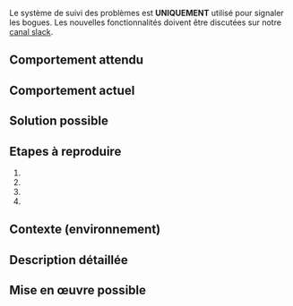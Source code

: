 Le système de suivi des problèmes est **UNIQUEMENT** utilisé pour signaler les bogues. Les nouvelles fonctionnalités doivent être discutées sur notre [canal slack](https://ibm-security.slack.com/archives/C0238E88KL2).

<!--- Provide a general summary of the issue in the Title above -->

## Comportement attendu
<!--- Tell us what should happen -->

## Comportement actuel
<!--- Tell us what happens instead of the expected behavior -->

## Solution possible
<!--- Not obligatory, but suggest a fix/reason for the bug, -->

## Etapes à reproduire
<!--- Provide a link to a live example, or an unambiguous set of steps to -->
<!--- reproduce this bug. Include code to reproduce, if relevant -->
1.
2.
3.
4.

## Contexte (environnement)
<!--- How has this issue affected you? What are you trying to accomplish? -->
<!--- Providing context helps us come up with a solution that is most useful in the real world -->

<!--- Provide a general summary of the issue in the Title above -->

## Description détaillée
<!--- Provide a detailed description of the change or addition you are proposing -->

## Mise en œuvre possible
<!--- Not obligatory, but suggest an idea for implementing addition or change -->

<!-- v2.3.7 : caits-prod-app-gp_webui_20241231T140330-10_en_fr -->